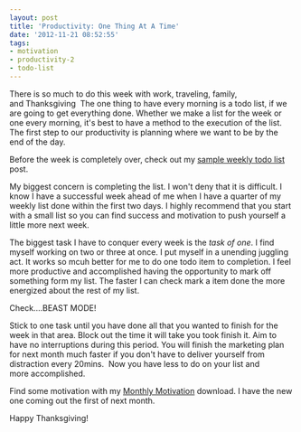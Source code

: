 ```yaml
---
layout: post
title: 'Productivity: One Thing At A Time'
date: '2012-11-21 08:52:55'
tags:
- motivation
- productivity-2
- todo-list
---
```


There is so much to do this week with work, traveling, family, and Thanksgiving  The one thing to have every morning is a todo list, if we are going to get everything done. Whether we make a list for the week or one every morning, it's best to have a method to the execution of the list. The first step to our productivity is planning where we want to be by the end of the day.

Before the week is completely over, check out my <a title="Set Weekly Goals Today" href="http://www.chancesmith.org/set-weekly-goals-today/">sample weekly todo list</a> post.

My biggest concern is completing the list. I won't deny that it is difficult. I know I have a successful week ahead of me when I have a quarter of my weekly list done within the first two days. I highly recommend that you start with a small list so you can find success and motivation to push yourself a little more next week.

The biggest task I have to conquer every week is the <em>task of one</em>. I find myself working on two or three at once. I put myself in a unending juggling act. It works so mcuh better for me to do one todo item to completion. I feel more productive and accomplished having the opportunity to mark off something form my list. The faster I can check mark a item done the more energized about the rest of my list.

Check....BEAST MODE!

Stick to one task until you have done all that you wanted to finish for the week in that area. Block out the time it will take you took finish it. Aim to have no interruptions during this period. You will finish the marketing plan for next month much faster if you don't have to deliver yourself from distraction every 20mins.  Now you have less to do on your list and more accomplished.

Find some motivation with my <a title="Monthly Motivation downloads" href="http://www.chancesmith.org/category/motivation-packages/">Monthly Motivation</a> download. I have the new one coming out the first of next month.

Happy Thanksgiving!